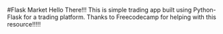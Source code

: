 #Flask Market
Hello There!!!
This is simple trading app built using Python-Flask for a trading platform. Thanks to Freecodecamp for helping with this resource!!!!!